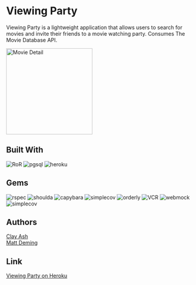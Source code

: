 # Viewing Party 

Viewing Party is a lightweight application that allows users to search for movies and invite their friends to a movie watching party. Consumes The Movie Database API. 

<img width="232" alt="Movie Detail" src="https://user-images.githubusercontent.com/99059063/179084072-99f6f78a-3b46-48a1-bb4a-bf91ad812e30.png">

## Built With 
   ![RoR](https://img.shields.io/badge/Ruby_on_Rails-CC0000?style=for-the-badge&logo=ruby-on-rails&logoColor=white)
   ![pgsql](https://img.shields.io/badge/PostgreSQL-316192?style=for-the-badge&logo=postgresql&logoColor=white)
   ![heroku](https://img.shields.io/badge/Heroku-430098?style=for-the-badge&logo=heroku&logoColor=white)  

## Gems 
   ![rspec](https://img.shields.io/gem/v/rspec-rails?label=rspec&style=flat-square)
   ![shoulda](https://img.shields.io/gem/v/shoulda-matchers?label=shoulda-matchers&style=flat-square)
   ![capybara](https://img.shields.io/gem/v/capybara?label=capybara&style=flat-square)
   ![simplecov](https://img.shields.io/gem/v/simplecov?label=simplecov&style=flat-square)
   ![orderly](https://img.shields.io/gem/v/orderly?label=orderly&style=flat-square)
   ![VCR](https://img.shields.io/gem/v/vcr?label=VCR&style=flat-square)
   ![webmock](https://img.shields.io/gem/v/webmock?label=webmock&style=flat-square)
   ![simplecov](https://img.shields.io/gem/v/simplecov?color=blue&label=simplecov) 


## Authors

  [Clay Ash](https://github.com/ClayAsh)</br>
  [Matt Deming](https://github.com/Deming-Matt)</br>


## Link 

  <a href="https://enigmatic-crag-52979.herokuapp.com/users/6/discover?">Viewing Party on Heroku</a>
